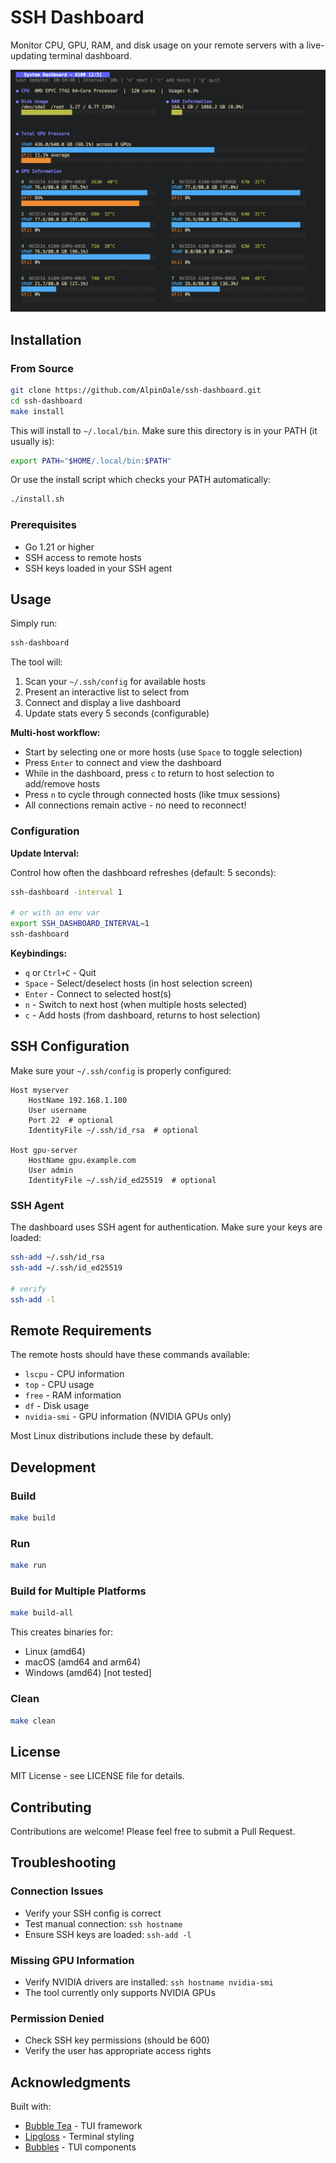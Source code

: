 # SSH Dashboard

Monitor CPU, GPU, RAM, and disk usage on your remote servers with a live-updating terminal dashboard.

<div align="center">
  <img src="assets/screenshot.png" alt="SSH Dashboard Screenshot" width="800">
</div>

## Installation

### From Source

```bash
git clone https://github.com/AlpinDale/ssh-dashboard.git
cd ssh-dashboard
make install
```

This will install to `~/.local/bin`. Make sure this directory is in your PATH (it usually is):

```bash
export PATH="$HOME/.local/bin:$PATH"
```

Or use the install script which checks your PATH automatically:

```bash
./install.sh
```

### Prerequisites

- Go 1.21 or higher
- SSH access to remote hosts
- SSH keys loaded in your SSH agent

## Usage

Simply run:

```bash
ssh-dashboard
```

The tool will:
1. Scan your `~/.ssh/config` for available hosts
2. Present an interactive list to select from
3. Connect and display a live dashboard
4. Update stats every 5 seconds (configurable)

**Multi-host workflow:**
- Start by selecting one or more hosts (use `Space` to toggle selection)
- Press `Enter` to connect and view the dashboard
- While in the dashboard, press `c` to return to host selection to add/remove hosts
- Press `n` to cycle through connected hosts (like tmux sessions)
- All connections remain active - no need to reconnect!

### Configuration

**Update Interval:**

Control how often the dashboard refreshes (default: 5 seconds):

```bash
ssh-dashboard -interval 1

# or with an env var
export SSH_DASHBOARD_INTERVAL=1
ssh-dashboard
```

**Keybindings:**
- `q` or `Ctrl+C` - Quit
- `Space` - Select/deselect hosts (in host selection screen)
- `Enter` - Connect to selected host(s)
- `n` - Switch to next host (when multiple hosts selected)
- `c` - Add hosts (from dashboard, returns to host selection)

## SSH Configuration

Make sure your `~/.ssh/config` is properly configured:

```
Host myserver
    HostName 192.168.1.100
    User username
    Port 22  # optional
    IdentityFile ~/.ssh/id_rsa  # optional

Host gpu-server
    HostName gpu.example.com
    User admin
    IdentityFile ~/.ssh/id_ed25519  # optional
```

### SSH Agent

The dashboard uses SSH agent for authentication. Make sure your keys are loaded:

```bash
ssh-add ~/.ssh/id_rsa
ssh-add ~/.ssh/id_ed25519

# verify
ssh-add -l
```

## Remote Requirements

The remote hosts should have these commands available:
- `lscpu` - CPU information
- `top` - CPU usage
- `free` - RAM information
- `df` - Disk usage
- `nvidia-smi` - GPU information (NVIDIA GPUs only)

Most Linux distributions include these by default.

## Development

### Build

```bash
make build
```

### Run

```bash
make run
```

### Build for Multiple Platforms

```bash
make build-all
```

This creates binaries for:
- Linux (amd64)
- macOS (amd64 and arm64)
- Windows (amd64) [not tested]

### Clean

```bash
make clean
```

## License

MIT License - see LICENSE file for details.

## Contributing

Contributions are welcome! Please feel free to submit a Pull Request.

## Troubleshooting

### Connection Issues
- Verify your SSH config is correct
- Test manual connection: `ssh hostname`
- Ensure SSH keys are loaded: `ssh-add -l`

### Missing GPU Information
- Verify NVIDIA drivers are installed: `ssh hostname nvidia-smi`
- The tool currently only supports NVIDIA GPUs

### Permission Denied
- Check SSH key permissions (should be 600)
- Verify the user has appropriate access rights

## Acknowledgments

Built with:
- [Bubble Tea](https://github.com/charmbracelet/bubbletea) - TUI framework
- [Lipgloss](https://github.com/charmbracelet/lipgloss) - Terminal styling
- [Bubbles](https://github.com/charmbracelet/bubbles) - TUI components
